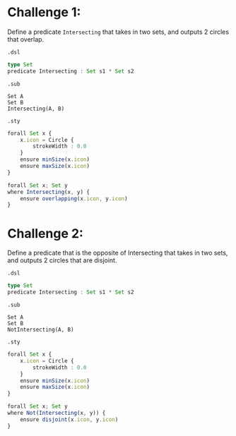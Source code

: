 # Challenge 1: 
Define a predicate `Intersecting` that takes in two sets, and outputs 2 circles that overlap.

`.dsl`
```typescript
type Set
predicate Intersecting : Set s1 * Set s2
```

`.sub`
```
Set A
Set B
Intersecting(A, B)
```

`.sty`
```typescript
forall Set x {
    x.icon = Circle {
        strokeWidth : 0.0
    }
    ensure minSize(x.icon)
    ensure maxSize(x.icon)
}

forall Set x; Set y
where Intersecting(x, y) {
    ensure overlapping(x.icon, y.icon)
}
```

# Challenge 2:
Define a predicate that is the opposite of Intersecting that takes in two sets, and outputs 2 circles that are disjoint.

`.dsl`
```typescript
type Set
predicate Intersecting : Set s1 * Set s2
```

`.sub`
```
Set A
Set B
NotIntersecting(A, B)
```

`.sty`
```typescript
forall Set x {
    x.icon = Circle {
        strokeWidth : 0.0
    }
    ensure minSize(x.icon)
    ensure maxSize(x.icon)
}

forall Set x; Set y
where Not(Intersecting(x, y)) {
    ensure disjoint(x.icon, y.icon)
}

```